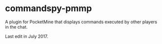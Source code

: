 # commandspy-pmmp
A plugin for PocketMine that displays commands executed by other players in the chat.

Last edit in July 2017.

